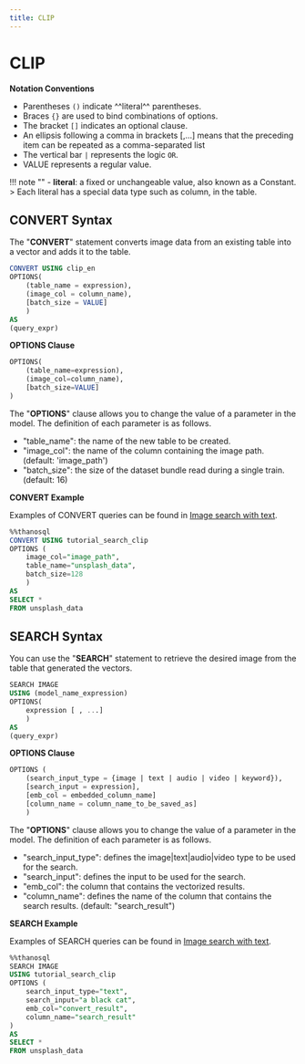 ```yaml
---
title: CLIP
---
```


# __CLIP__

__Notation Conventions__

- Parentheses `()` indicate ^^literal^^ parentheses.
- Braces `{}` are used to bind combinations of options.
- The bracket `[]` indicates an optional clause.
- An ellipsis following a comma in brackets [,...] means that the preceding item can be repeated as a comma-separated list
- The vertical bar `|` represents the logic `OR`.
- VALUE represents a regular value.

!!! note ""
    - __literal__: a fixed or unchangeable value, also known as a Constant.
    > Each literal has a special data type such as column, in the table.

## __CONVERT Syntax__

The "__CONVERT__" statement converts image data from an existing table into a vector and adds it to the table.

```sql
CONVERT USING clip_en
OPTIONS(
    (table_name = expression),
    (image_col = column_name),
    [batch_size = VALUE]
    )
AS
(query_expr)
```

__OPTIONS Clause__

```sql
OPTIONS(
    (table_name=expression),
    (image_col=column_name),
    [batch_size=VALUE]
)
```

The "__OPTIONS__" clause allows you to change the value of a parameter in the model. The definition of each parameter is as follows.

- "table_name": the name of the new table to be created.
- "image_col": the name of the column containing the image path. (default: 'image_path')
- "batch_size": the size of the dataset bundle read during a single train. (default: 16)

__CONVERT Example__

Examples of CONVERT queries can be found in [Image search with text](/en/tutorials/thanosql_search/search_image_by_text/).

```sql
%%thanosql
CONVERT USING tutorial_search_clip
OPTIONS (
    image_col="image_path",
    table_name="unsplash_data",
    batch_size=128
    )
AS
SELECT *
FROM unsplash_data
```

## __SEARCH Syntax__

You can use the "__SEARCH__" statement to retrieve the desired image from the table that generated the vectors.

```sql
SEARCH IMAGE 
USING (model_name_expression)
OPTIONS(
    expression [ , ...]
    )
AS
(query_expr)
```

__OPTIONS Clause__

```sql
OPTIONS (
    (search_input_type = {image | text | audio | video | keyword}),
    [search_input = expression],
    [emb_col = embedded_column_name]
    [column_name = column_name_to_be_saved_as]
    )
```

The "__OPTIONS__" clause allows you to change the value of a parameter in the model. The definition of each parameter is as follows.

- "search_input_type": defines the image|text|audio|video type to be used for the search.
- "search_input": defines the input to be used for the search. 
- "emb_col": the column that contains the vectorized results.
- "column_name": defines the name of the column that contains the search results. (default: "search_result")


__SEARCH Example__

Examples of SEARCH queries can be found in [Image search with text](/en/tutorials/thanosql_search/search_image_by_text/).

```sql
%%thanosql
SEARCH IMAGE 
USING tutorial_search_clip
OPTIONS (
    search_input_type="text",
    search_input="a black cat",
    emb_col="convert_result",
    column_name="search_result"
)
AS
SELECT *
FROM unsplash_data
```
